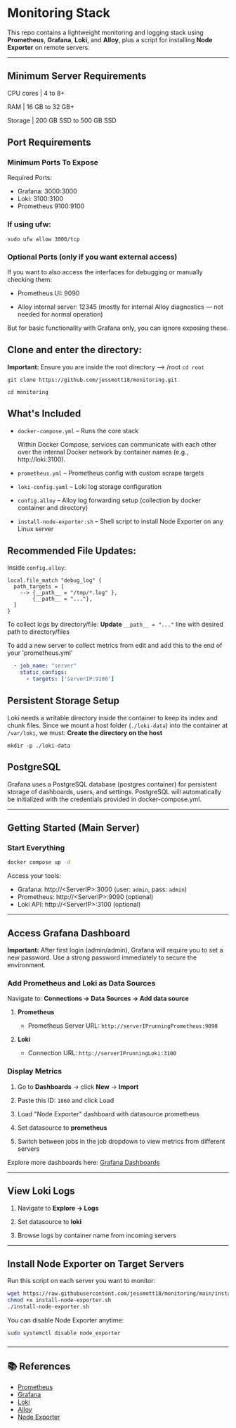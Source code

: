 # Monitoring Stack

This repo contains a lightweight monitoring and logging stack using **Prometheus**, **Grafana**, **Loki**, and **Alloy**, plus a script for installing **Node Exporter** on remote servers.

---
## Minimum Server Requirements
CPU cores | 4 to 8+

RAM | 16 GB to 32 GB+

Storage | 200 GB SSD to 500 GB SSD

## Port Requirements
### Minimum Ports To Expose
Required Ports:

  - Grafana: 3000:3000
  - Loki: 3100:3100
  - Prometheus 9100:9100

### If using ufw: 
`sudo ufw allow 3000/tcp`

### Optional Ports (only if you want external access)
If you want to also access the interfaces for debugging or manually checking them:

  - Prometheus UI: 9090

  - Alloy internal server: 12345 (mostly for internal Alloy diagnostics — not needed for normal operation)

  But for basic functionality with Grafana only, you can ignore exposing these.

## Clone and enter the directory:

**Important:** Ensure you are inside the root directory --> /root
``cd root``

```
git clone https://github.com/jessmott18/monitoring.git 
```

```
cd monitoring
```

## What's Included

- `docker-compose.yml` – Runs the core stack

  Within Docker Compose, services can communicate with each other over the internal Docker network by container names (e.g., http://loki:3100).
- `prometheus.yml` – Prometheus config with custom scrape targets
- `loki-config.yaml` – Loki log storage configuration
- `config.alloy` – Alloy log forwarding setup (collection by docker container and directory)
- `install-node-exporter.sh` – Shell script to install Node Exporter on any Linux server

## Recommended File Updates:
Inside `config.alloy`:
```
local.file_match "debug_log" {
  path_targets = [
    --> {__path__ = "/tmp/*.log" },
        {__path__ = "..."},
  ]
}
```
To collect logs by directory/file: **Update** `__path__ = "..."`  line with desired path to directory/files

To add a new server to collect metrics from edit and add this to the end of your 'prometheus.yml'

```yaml
  - job_name: "server"
    static_configs:
      - targets: ['serverIP:9100']
```

## Persistent Storage Setup

Loki needs a writable directory inside the container to keep its index and chunk files. Since we mount a host folder (`./loki-data`) into the container at `/var/loki`, we must:
 **Create the directory on the host**  
   ```
   mkdir -p ./loki-data
  ```

## PostgreSQL
Grafana uses a PostgreSQL database (postgres container) for persistent storage of dashboards, users, and settings. PostgreSQL will automatically be initialized with the credentials provided in docker-compose.yml.

---

##  Getting Started (Main Server)

### Start Everything

```bash
docker compose up -d
```

Access your tools:

- Grafana: http://\<ServerIP>:3000 (user: `admin`, pass: `admin`)
- Prometheus: http\://\<ServerIP>:9090 (optional)
- Loki API: http://\<ServerIP>:3100    (optional)

---

## Access Grafana Dashboard

**Important:** After first login (admin/admin), Grafana will require you to set a new password. Use a strong password immediately to secure the environment.

### Add Prometheus and Loki as Data Sources

Navigate to: **Connections → Data Sources → Add data source**

1. **Prometheus**
    
    - Prometheus Server URL: `http://serverIPrunningPrometheus:9090`
        
2. **Loki**
    
    - Connection URL: `http://serverIPrunningLoki:3100`
        

### Display Metrics

1. Go to **Dashboards** → click **New** → **Import**
    
2. Paste this ID: `1860` and click Load
    
3. Load "Node Exporter" dashboard with datasource prometheus
    
4. Set datasource to **prometheus**
    
5. Switch between jobs in the job dropdown to view metrics from different servers
    

Explore more dashboards here: [Grafana Dashboards](https://grafana.com/grafana/dashboards/)

---

## View Loki Logs

1. Navigate to **Explore → Logs**
    
2. Set datasource to **loki**
    
3. Browse logs by container name from incoming servers

---


##  Install Node Exporter on Target Servers

Run this script on each server you want to monitor:

```bash
wget https://raw.githubusercontent.com/jessmott18/monitoring/main/install-node-exporter.sh
chmod +x install-node-exporter.sh
./install-node-exporter.sh
```
You can disable Node Exporter anytime:

```bash
sudo systemctl disable node_exporter
```



###

---

## 📚 References

- [Prometheus](https://prometheus.io/)
- [Grafana](https://grafana.com/)
- [Loki](https://grafana.com/oss/loki/)
- [Alloy](https://grafana.com/oss/alloy/)
- [Node Exporter](https://github.com/prometheus/node_exporter)

